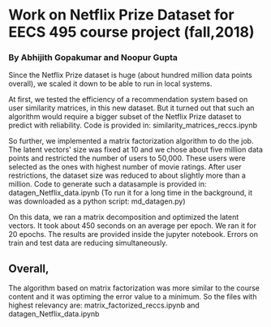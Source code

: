 # Work on Netflix Prize Dataset for EECS 495 course project (fall,2018)
### By Abhijith Gopakumar and Noopur Gupta


Since the Netflix Prize dataset is huge (about hundred million data points overall), we scaled it down to be able to run in local systems. 

At first, we tested the efficiency of a recommendation system based on user similarity matrices, in this new dataset. But it turned out that such an algorithm would require a bigger subset of the Netflix Prize dataset to predict with reliability.
Code is provided in: similarity_matrices_reccs.ipynb

So further, we implemented a matrix factorization algorithm to do the job. The latent vectors' size was fixed at 10 and we chose about five million data points and restricted the number of users to 50,000. These users were selected as the ones with highest number of movie ratings. After user restrictions, the dataset size was reduced to about slightly more than a million. 
Code to generate such a datasample is provided in: datagen_Netflix_data.ipynb
(To run it for a long time in the background, it was downloaded as a python script: md_datagen.py)

On this data, we ran a matrix decomposition and optimized the latent vectors. It took about 450 seconds on an average per epoch. We ran it for 20 epochs. The results are provided inside the jupyter notebook. Errors on train and test data are reducing simultaneously. 

## Overall,
The algorithm based on matrix factorization was more similar to the course content and it was optiming the error value to a minimum. So the files with highest relevancy are: matrix_factorized_reccs.ipynb and datagen_Netflix_data.ipynb
